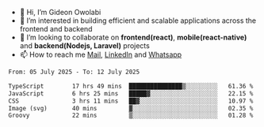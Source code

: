 - 👋 Hi, I’m Gideon Owolabi
- 👀 I’m interested in building efficient and scalable applications across the frontend and backend
- 💞️ I’m looking to collaborate on <b>frontend(react)</b>, <b>mobile(react-native)</b> and <b>backend(Nodejs, Laravel)</b> projects
- 📫 How to reach me <a href="mailto:gideoniyin2021@gmail.com">Mail</a>, <a href="https://www.linkedin.com/in/gideon-owolabi-9b667a232/">LinkedIn</a> and <a href="https://wa.me/2348055377085">Whatsapp</a>

<!---
gude1/gude1 is a ✨ special ✨ repository because its `README.md` (this file) appears on your GitHub profile.
You can click the Preview link to take a look at your changes.
--->

<!--START_SECTION:waka-->

```txt
From: 05 July 2025 - To: 12 July 2025

TypeScript        17 hrs 49 mins  ███████████████▒░░░░░░░░░   61.36 %
JavaScript        6 hrs 25 mins   █████▓░░░░░░░░░░░░░░░░░░░   22.15 %
CSS               3 hrs 11 mins   ██▓░░░░░░░░░░░░░░░░░░░░░░   10.97 %
Image (svg)       40 mins         ▓░░░░░░░░░░░░░░░░░░░░░░░░   02.35 %
Groovy            22 mins         ▒░░░░░░░░░░░░░░░░░░░░░░░░   01.28 %
```

<!--END_SECTION:waka-->
